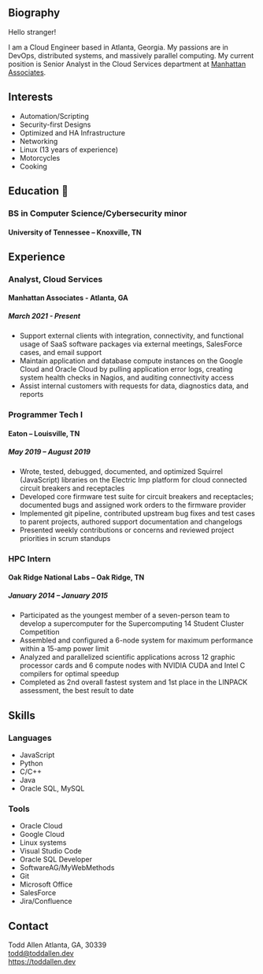 ## Biography

Hello stranger!

I am a Cloud Engineer based in Atlanta, Georgia. My passions are in DevOps, distributed systems, and massively parallel computing. My current position is Senior Analyst in the Cloud Services department at [Manhattan Associates](https://manh.com).  


## Interests

* Automation/Scripting
* Security-first Designs
* Optimized and HA Infrastructure
* Networking
* Linux (13 years of experience)
* Motorcycles
* Cooking


## Education 🍊

### BS in Computer Science/Cybersecurity minor

#### University of Tennessee – Knoxville, TN


## Experience

### Analyst, Cloud Services

#### Manhattan Associates - Atlanta, GA

##### March 2021 - Present

*	Support external clients with integration, connectivity, and functional usage of SaaS software packages via external meetings, SalesForce cases, and email support
*	Maintain application and database compute instances on the Google Cloud and Oracle Cloud by pulling application error logs, creating system health checks in Nagios, and auditing connectivity access
*   Assist internal customers with requests for data, diagnostics data, and reports

### Programmer Tech I

#### Eaton – Louisville, TN

##### May 2019 – August 2019

*	Wrote, tested, debugged, documented, and optimized Squirrel (JavaScript) libraries on the Electric Imp platform for cloud connected circuit breakers and receptacles
*	Developed core firmware test suite for circuit breakers and receptacles; documented bugs and assigned work orders to the firmware provider
*	Implemented git pipeline, contributed upstream bug fixes and test cases to parent projects, authored support documentation and changelogs
*	Presented weekly contributions or concerns and reviewed project priorities in scrum standups

### HPC Intern

#### Oak Ridge National Labs – Oak Ridge, TN

##### January 2014 – January 2015
*	Participated as the youngest member of a seven-person team to develop a supercomputer for the Supercomputing 14 Student Cluster Competition
*	Assembled and configured a 6-node system for maximum performance within a 15-amp power limit
*	Analyzed and parallelized scientific applications across 12 graphic processor cards and 6 compute nodes with NVIDIA CUDA and Intel C compilers for optimal speedup
*	Completed as 2nd overall fastest system and 1st place in the LINPACK assessment, the best result to date


## Skills
 
### Languages
*	JavaScript
*	Python
*	C/C++
*	Java
*	Oracle SQL, MySQL

### Tools
*	Oracle Cloud
*	Google Cloud
*	Linux systems
*	Visual Studio Code
*	Oracle SQL Developer
*	SoftwareAG/MyWebMethods
*	Git
*	Microsoft Office
*	SalesForce
*	Jira/Confluence


## Contact

Todd Allen
Atlanta, GA, 30339      
todd@toddallen.dev      
https://toddallen.dev   
